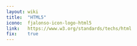 ```yaml
---
layout: wiki
title:  "HTML5"
icono:  fjalonso-icon-logo-html5
link:   https://www.w3.org/standards/techs/html
fix:    true
---
```


